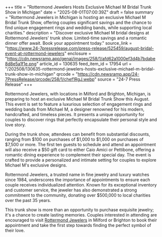 +++
title = "Rottermond Jewelers Hosts Exclusive Michael M Bridal Trunk Show in Michigan"
date = "2025-08-01T07:00:39Z"
draft = false
summary = "Rottermond Jewelers in Michigan is hosting an exclusive Michael M Bridal Trunk Show, offering couples significant savings and the chance to find unique engagement rings and wedding bands, while supporting local charities."
description = "Discover exclusive Michael M bridal designs at Rottermond Jewelers' trunk show. Limited-time savings and a romantic dinner offer await. Book your appointment today."
source_link = "https://www.24-7pressrelease.com/press-release/525459/august-bridal-event-at-rottermond-jewelers"
enclosure = "https://cdn.newsramp.app/genai/images/258/1/afd62a1000ef3d4b7bdabe8d8e5a1f1e.png"
article_id = 130635
feed_item_id = 17954
url = "/202508/130635-rottermond-jewelers-hosts-exclusive-michael-m-bridal-trunk-show-in-michigan"
qrcode = "https://cdn.newsramp.app/24-7PressRelease/qrcode/258/1/chef1RgJ.webp"
source = "24-7 Press Release"
+++

<p>Rottermond Jewelers, with locations in Milford and Brighton, Michigan, is preparing to host an exclusive Michael M Bridal Trunk Show this August. This event is set to feature a luxurious selection of engagement rings and wedding bands from Michael M, a designer renowned for his modern, handcrafted, and timeless pieces. It presents a unique opportunity for couples to discover rings that perfectly encapsulate their personal style and love story.</p><p>During the trunk show, attendees can benefit from substantial discounts, ranging from $100 on purchases of $1,000 to $1,000 on purchases of $7,500 or more. The first ten guests to schedule and attend an appointment will also receive a $50 gift card to either Caio Amici or Pettibone, offering a romantic dining experience to complement their special day. The event is crafted to provide a personalized and intimate setting for couples to explore Michael M's exclusive designs.</p><p>Rottermond Jewelers, a trusted name in fine jewelry and luxury watches since 1984, underscores the importance of appointments to ensure each couple receives individualized attention. Known for its exceptional inventory and customer service, the jeweler has also demonstrated a strong commitment to the community, donating over $500,000 to local charities over the past 35 years.</p><p>This trunk show is more than an opportunity to purchase exquisite jewelry; it's a chance to create lasting memories. Couples interested in attending are encouraged to visit <a href='https://www.rottermondjewelers.com' rel='nofollow' target='_blank'>Rottermond Jewelers</a> in Milford or Brighton to book their appointment and take the first step towards finding the perfect symbol of their love.</p>